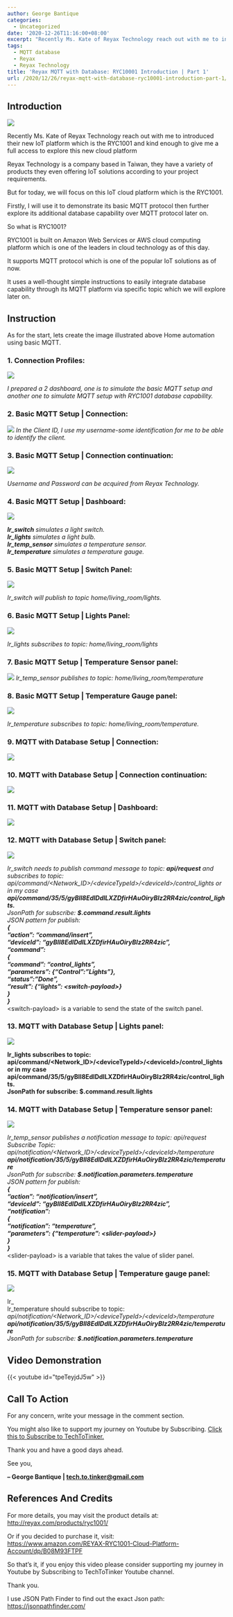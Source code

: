 ```yaml
---
author: George Bantique
categories:
  - Uncategorized
date: '2020-12-26T11:16:00+08:00'
excerpt: "Recently Ms. Kate of Reyax Technology reach out with me to introduced their new IoT platform which is the RYC1001 and kind enough to give me a full access to explore this new cloud platform\n \nReyax Technology is a company based in Taiwan, they have a variety of products they even offering IoT solutions according to your project requirements."
tags:
  - MQTT database
  - Reyax
  - Reyax Technology
title: 'Reyax MQTT with Database: RYC10001 Introduction | Part 1'
url: /2020/12/26/reyax-mqtt-with-database-ryc10001-introduction-part-1/
---
```


## **Introduction**

![](/images/reyax-techtotinker-part2-1-1024x576.png)

Recently Ms. Kate of Reyax Technology reach out with me to introduced their new IoT platform which is the RYC1001 and kind enough to give me a full access to explore this new cloud platform

Reyax Technology is a company based in Taiwan, they have a variety of products they even offering IoT solutions according to your project requirements.

But for today, we will focus on this IoT cloud platform which is the RYC1001.

Firstly, I will use it to demonstrate its basic MQTT protocol then further explore its additional database capability over MQTT protocol later on.

So what is RYC1001?

RYC1001 is built on Amazon Web Services or AWS cloud computing platform which is one of the leaders in cloud technology as of this day.

It supports MQTT protocol which is one of the popular IoT solutions as of now.

It uses a well-thought simple instructions to easily integrate database capability through its MQTT platform via specific topic which we will explore later on.

## **Instruction**

As for the start, lets create the image illustrated above Home automation using basic MQTT.

### 1. Connection Profiles:

![](/images/reyax-techtotinker-part2-1-1.png)

*I prepared a 2 dashboard, one is to simulate the basic MQTT setup and another one to simulate MQTT setup with RYC1001 database capability.*


### 2. **Basic MQTT Setup | Connection:**

![](/images/reyax-techtotinker-part2-2.png)
*In the Client ID, I use my username-some identification for me to be able to identify the client.*

### 3. **Basic MQTT Setup | Connection continuation:**

![](/images/reyax-techtotinker-part2-3.png)

*Username and Password can be acquired from Reyax Technology.*

### 4. **Basic MQTT Setup | Dashboard:**

![](/images/reyax-techtotinker-part2-4.png)

***lr\_switch** simulates a light switch.*  
***lr\_lights** simulates a light bulb.  
**lr\_temp\_sensor** simulates a temperature sensor.  
**lr\_temperature** simulates a temperature gauge.*

### 5. **Basic MQTT Setup | Switch Panel:**

![](/images/reyax-techtotinker-part2-5.png)

*lr\_switch will publish to topic home/living\_room/lights.*

### 6. **Basic MQTT Setup | Lights Panel**:

![](/images/reyax-techtotinker-part2-6.png)

*lr\_lights subscribes to topic: home/living\_room/lights*

### 7. **Basic MQTT Setup | Temperature Sensor panel:**

![](/images/reyax-techtotinker-part2-7.png)
*lr\_temp\_sensor publishes to topic: home/living\_room/temperature*

### 8. **Basic MQTT Setup | Temperature Gauge panel:**

![](/images/reyax-techtotinker-part2-8.png)

*lr\_temperature subscribes to topic: home/living\_room/temperature.*

### **9. MQTT with Database Setup | Connection:**

![](/images/reyax-techtotinker-part2-10.png)

### **10. MQTT with Database Setup | Connection continuation:**

![](/images/reyax-techtotinker-part2-11.png)

### **11. MQTT with Database Setup | Dashboard:**

![](/images/reyax-techtotinker-part2-12.png)

### **12. MQTT with Database Setup | Switch panel:**

![](/images/reyax-techtotinker-part2-13.png)

*lr\_switch needs to publish command message to topic: **api/request** and subscribes to topic: api/command/&lt;Network\_ID&gt;/&lt;deviceTypeId&gt;/&lt;deviceId&gt;/control\_lights or in my case **api/command/35/5/gyBII8EdlDdlLXZDfirHAuOiryBIz2RR4zic/control\_lights.**  
JsonPath for subscribe: **$.command.result.lights**  
JSON pattern for publish:*  
***{***  
 ***“action”: “command/insert”,***  
 ***“deviceId”: “gyBII8EdlDdlLXZDfirHAuOiryBIz2RR4zic”,***  
 ***“command”:***  
 ***{***  
 ***“command”: “control\_lights”,***  
 ***“parameters”: {“Control”:”Lights”},***  
 ***“status”:”Done”,***  
 ***“result”: {“lights”: &lt;switch-payload&gt;}***  
 ***}***  
***}***  
&lt;switch-payload&gt; is a variable to send the state of the switch panel.

### **13. MQTT with Database Setup | Lights panel:**

![](/images/reyax-techtotinker-part2-14.png)

**lr\_lights subscribes to topic: api/command/&lt;Network\_ID&gt;/&lt;deviceTypeId&gt;/&lt;deviceId&gt;/control\_lights or in my case **api/command/35/5/gyBII8EdlDdlLXZDfirHAuOiryBIz2RR4zic/control\_lights.**  
JsonPath for subscribe: **$.command.result.lights****

### **14. MQTT with Database Setup | Temperature sensor panel:**

![](/images/reyax-techtotinker-part2-15.png)

*lr\_temp\_sensor publishes a notification message to topic: api/request*    
*Subscribe Topic:*  
*api/notification/&lt;Network\_ID&gt;/&lt;deviceTypeId&gt;/&lt;deviceId&gt;/temperature*  
***api/notification/35/5/gyBII8EdlDdlLXZDfirHAuOiryBIz2RR4zic/temperature***  
*JsonPath for subscribe: **$.notification.parameters.temperature**  
JSON pattern for publish:*    
***{***  
 ***“action”: “notification/insert”,***  
 ***“deviceId”: “gyBII8EdlDdlLXZDfirHAuOiryBIz2RR4zic”,***  
 ***“notification”:***  
 ***{***  
 ***“notification”: “temperature”,***  
 ***“parameters”: {“temperature”: &lt;slider-payload&gt;}***  
 ***}***  
***}***  
&lt;slider-payload&gt; is a variable that takes the value of slider panel.

### **15. MQTT with Database Setup | Temperature gauge panel:**

![](/images/reyax-techtotinker-part2-16.png)

lr\_  
lr\_temperature should subscribe to topic:  
*api/notification/&lt;Network\_ID&gt;/&lt;deviceTypeId&gt;/&lt;deviceId&gt;/temperature*  
***api/notification/35/5/gyBII8EdlDdlLXZDfirHAuOiryBIz2RR4zic/temperature***  
*JsonPath for subscribe: **$.notification.parameters.temperature***

## **Video Demonstration**

{{< youtube id="tpeTeyjdJ5w" >}}

## **Call To Action**

For any concern, write your message in the comment section.

You might also like to support my journey on Youtube by Subscribing. [Click this to Subscribe to TechToTinker.](https://www.youtube.com/c/TechToTinker?sub_confirmation=1)

Thank you and have a good days ahead.

See you,

**– George Bantique | tech.to.tinker@gmail.com**

## **References And Credits**

For more details, you may visit the product details at:
<http://reyax.com/products/ryc1001/>

Or if you decided to purchase it, visit:  
<https://www.amazon.com/REYAX-RYC1001-Cloud-Platform-Account/dp/B08M93FTPF>

So that’s it, if you enjoy this video please consider supporting my journey in Youtube by Subscribing to TechToTinker Youtube channel.

Thank you.

I use JSON Path Finder to find out the exact Json path:  
<https://jsonpathfinder.com/>

